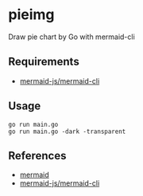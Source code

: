 # pieimg
Draw pie chart by Go with mermaid-cli

## Requirements
* [mermaid-js/mermaid-cli](https://github.com/mermaid-js/mermaid-cli)

## Usage
```
go run main.go 
go run main.go -dark -transparent
```

## References
* [mermaid](https://mermaid-js.github.io/mermaid/#/)
* [mermaid-js/mermaid-cli](https://github.com/mermaid-js/mermaid-cli)
